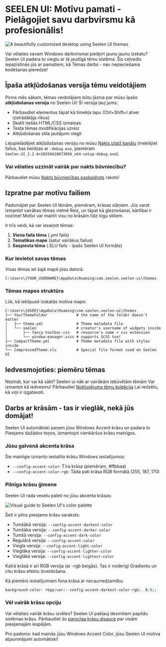 # SEELEN UI: Motīvu pamati - Pielāgojiet savu darbvirsmu kā profesionālis!

![A beautifully customized desktop using Seelen UI themes](https://raw.githubusercontent.com/Seelen-Inc/sl-blogs/refs/heads/master/blog/seelen-ui-theme-tutorial/image.png)

Vai vēlaties savam Windows darbvirsmai piešķirt jaunu jaunu izskatu? Seelen UI
padara to vieglu ar tā jaudīgā tēmu sistēma. Šis ceļvedis iepazīstinās jūs ar
pamatiem, kā Tēmas darbs - nav nepieciešama kodēšanas pieredze!

## Īpaša atkļūdošanas versija tēmu veidotājiem

Pirms mēs sākam, tēmas veidotājiem būtu jāzina par mūsu īpašo **atkļūdošanas
versija** no Seelen Ui! Šī versija ļauj jums:

- Pārbaudiet elementus tāpat kā tīmekļa lapu (Ctrl+Shift+I atver izstrādātāja
  rīkus)
- Skatīt tiešās HTML/CSS izmaiņas
- Testa tēmas modifikācijas uzreiz
- Atkļūdošanas stila jautājumi viegli

Lejupielādējiet atkļūdošanas versiju no mūsu
[Nakts izlaiž kanālu](https://seelen.io/apps/seelen-ui/releases/nightly)
(meklējiet failus, kas beidzas ar `-debug.exe`, piemēram
`Seelen.UI_2.2.8+20250410073056_x64-setup-debug.exe`).

### Vai vēlaties uzzināt vairāk par nakts būvniecību?

Pārbaudiet mūsu
[Nakts būvniecības paskaidrots](https://seelen.io/blog/seelen-ui-nightly)
raksts!

## Izpratne par motīvu failiem

Padomājiet par Seelen UI tēmām, piemēram, krāsas slāņiem. Jūs varat izmantot
vairākas tēmas vietnē Reiz, un tāpat kā gleznošanai, kārtībai ir nozīme! Motīvi
var mainīt visu no krāsām līdz logu stiliem.

Ir trīs veidi, kā var iesaiņot tēmas:

1. **Viena faila tēma** (.yml fails)
2. **Tematikas mape** (satur vairākus failus)
3. **Saspiesta tēma** (.SLU fails - īpašs Seelen UI formāts)

### Kur ievietot savas tēmas

Visas tēmas iet šajā mapē jūsu datorā:

```text
C:\Users\{YOUR_USERNAME}\AppData\Roaming\com.seelen.seelen-ui\themes
```

### Tēmas mapes struktūra

Lūk, kā iekšpusē izskatās motīva mape:

```text
C:\Users\{USER}\AppData\Roaming\com.seelen.seelen-ui\themes
├── YourThemeFolder             # the name of the folder doesn't matter
│   ├── theme.yml               # Theme metadata file
│   └── seelen                  # creator's username of widgets inside
│       ├── fancy-toolbar.css   # resource's name + css extension
│       └── window-manager.scss # supports SCSS too!
├── CompactTheme.yml            # Theme metadata file with styles inside
└── CompressedTheme.slu         # Special file format used on Seelen UI
```

## Iedvesmojoties: piemēru tēmas

Nezināt, kur vai kā sākt? Seelen ui nāk ar vairākām iebūvētām tēmām Var izmantot
kā iedvesmu! Pārbaudiet
[Noklusējuma tēmu kolekcija](https://github.com/eythaann/Seelen-UI/tree/master/static/themes)
Lai redzētu, kā viņi ir izgatavoti.

## Darbs ar krāsām - tas ir vieglāk, nekā jūs domājat!

Seelen UI automātiski paņem jūsu Windows Accent krāsu un padara to Pieejams
dažādos toņos, izmantojot vienkāršus krāsu mainīgos.

### Jūsu galvenā akcenta krāsa

Šie mainīgie izmanto iestatīto krāsu Windows iestatījumos:

- `--config-accent-color`: Tīra krāsa (piemēram, #ffbbaa)
- `--config-accent-color-rgb`: Tāda pati krāsa RGB formātā (255, 187, 170)

### Pilnīga krāsu ģimene

Seelen UI rada veselu paleti no jūsu akcenta krāsas:

![Visual guide to Seelen UI's color palette](https://raw.githubusercontent.com/Seelen-Inc/sl-blogs/refs/heads/master/blog/seelen-ui-theme-tutorial/colors.png)

Šeit ir pilns pieejamo krāsu saraksts:

- Tumšākā versija: `--config-accent-darkest-color`
- Tumšāka versija: `--config-accent-darker-color`
- Tumšā versija: `--config-accent-dark-color`
- Regulārā versija: `--config-accent-color`
- Viegla versija: `--config-accent-light-color`
- Vieglāka versija: `--config-accent-lighter-color`
- Vieglākā versija: `--config-accent-lightest-color`

Katrā krāsā ir arī RGB versija (ar -rgb beigās). Tas ir noderīgi Gradientu un
citu krāsu efektu izveidošana.

Kā piemērs iestatījumiem fona krāsa ar necaurredzamību:

```css
background-color: rbga(var(--config-accent-darkest-color-rgb), 0.5);
```

### Vēl vairāk krāsu opciju

Vai vēlaties vairāk krāsu izvēles? Seelen UI pakļauj desmitiem papildu sistēmas
krāsu. Pārbaudiet šo
[parocīga krāsu atsauce](https://gist.github.com/eythaann/cd9a3cda0206ce23a17f5ea00ec2ba06)
par visām pieejamajām iespējām.

Pro padoms: kad mainās jūsu Windows Accent Color, jūsu Seelen UI motīva
atjauninājumi automātiski!
